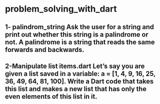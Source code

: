 # problem_solving_with_dart
1- palindrom_string 
Ask the user for a string and print out whether this string is a palindrome or not.
A palindrome is a string that reads the same forwards and backwards.
--------------------------------------------------
2-Manipulate list items.dart
Let’s say you are given a list saved in a variable:
a = [1, 4, 9, 16, 25, 36, 49, 64, 81, 100]. 
Write a Dart code that takes this list and makes a new list that has only the even elements of this list in it.
-------------------------------------------------
